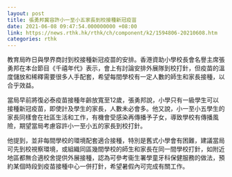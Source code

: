 ```yaml
---
layout: post
title: 張勇邦冀容許小一至小五家長到校接種新冠疫苗
date: 2021-06-08 09:47:54.000000000 +08:00
link: https://news.rthk.hk/rthk/ch/component/k2/1594806-20210608.htm
categories: rthk
---
```


教育局昨日與學界商討到校接種新冠疫苗的安排。香港資助小學校長會名譽主席張勇邦在本台節目《千禧年代》表示，會上有討論安排外展隊到校打針，但疫苗的溫度儲放和稀釋需要很多人手配套，希望每間學校有一定人數的師生和家長接種，以合乎效益。

當局早前將復必泰疫苗接種年齡放寬至12歲，張勇邦說，小學只有一級學生可以接種新冠疫苗，即使計及學生的家長，人數未必會多。他又說，小一至小五學生的家長同樣會在社區生活和工作，有機會受感染再傳播予子女，導致學校有傳播風險，期望當局考慮容許小一至小五的家長到校打針。

他提到，並非每間學校的環境配套適合接種，特別是舊式小學會有困難，建議當局可先到校視察環境，或組織同區幾間學校的師生和家長在同一間學校打針，如附近地區都無合適校舍提供外展接種，認為可參考衞生署學童牙科保健服務的做法，預約某個時段到疫苗接種中心一併打針，希望暑假內可完成有關工作。
